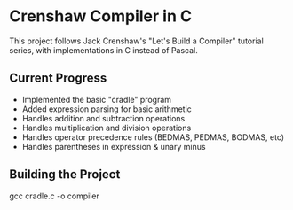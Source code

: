 # Crenshaw Compiler in C

This project follows Jack Crenshaw's "Let's Build a Compiler" tutorial series, with implementations in C instead of Pascal.

## Current Progress
- Implemented the basic "cradle" program
- Added expression parsing for basic arithmetic
- Handles addition and subtraction operations
- Handles multiplication and division operations
- Handles operator precedence rules (BEDMAS, PEDMAS, BODMAS, etc)
- Handles parentheses in expression & unary minus

## Building the Project
gcc cradle.c -o compiler
